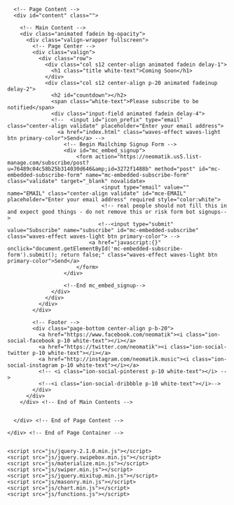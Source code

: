 <!DOCTYPE html>
<html lang="en-US">
  <head>
    <title>Neomatik & Riodine Band</title>
    <meta content="IE=edge" http-equiv="x-ua-compatible">
    <meta content="initial-scale=1.0, maximum-scale=1.0, minimum-scale=1.0, user-scalable=no" name="viewport">
    <meta content="yes" name="apple-mobile-web-app-capable">
    <meta content="yes" name="apple-touch-fullscreen">
    <!-- Fonts -->
    <link href='https://fonts.googleapis.com/css?family=Open+Sans:400,300,700' rel='stylesheet' type='text/css'>
    <!-- Icons -->
    <link href="http://code.ionicframework.com/ionicons/2.0.1/css/ionicons.min.css" media="all" rel="stylesheet" type="text/css">
    <!-- Styles -->
    <link href="css/keyframes.css" rel="stylesheet" type="text/css">
    <link href="css/materialize.min.css" rel="stylesheet" type="text/css">
    <link href="css/swiper.css" rel="stylesheet" type="text/css">
    <link href="css/swipebox.min.css" rel="stylesheet" type="text/css">
    <link href="css/style.css" rel="stylesheet" type="text/css">
  </head>

  <body>
    <div class="m-scene" id="main"> <!-- Main Container -->

      <!-- Page Content -->
      <div id="content" class="">

        <!-- Main Content -->
        <div class="animated fadein bg-opacity">
          <div class="valign-wrapper fullscreen">
            <!-- Page Center -->
            <div class="valign">
              <div class="row">
                <div class="col s12 center-align animated fadein delay-1">
                  <h1 class="title white-text">Coming Soon</h1>
                </div>
                <div class="col s12 center-align p-20 animated fadeinup delay-2">
                  <h2 id="countdown"></h2>
                  <span class="white-text">Please subscribe to be notified</span>
                  <div class="input-field animated fadein delay-4">
                  <!--  <input id="icon_prefix" type="email" class="center-align validate" placeholder="Enter your email address">
                    <a href="index.html" class="waves-effect waves-light btn primary-color">Send</a> -->
                      <!-- Begin Mailchimp Signup Form -->
                      <div id="mc_embed_signup">
                          <form action="https://neomatik.us5.list-manage.com/subscribe/post?u=76489c04c58b25b314030d646&amp;id=3272f1488b" method="post" id="mc-embedded-subscribe-form" name="mc-embedded-subscribe-form" class="validate" target="_blank" novalidate>
                                  <input type="email" value="" name="EMAIL" class="center-align validate" id="mce-EMAIL" placeholder="Enter your email address" required style="color:white">
                                  <!-- real people should not fill this in and expect good things - do not remove this or risk form bot signups-->
                                 <!--<input type="submit" value="Subscribe" name="subscribe" id="mc-embedded-subscribe" class="waves-effect waves-light btn primary-color"> -->
                              <a href="javascript:{}" onclick="document.getElementById('mc-embedded-subscribe-form').submit(); return false;" class="waves-effect waves-light btn primary-color">Send</a>
                          </form>
                      </div>

                      <!--End mc_embed_signup-->
                  </div>
                </div>
              </div>
            </div>

            <!-- Footer -->
            <div class="page-bottom center-align p-b-20">
              <a href="https://www.facebook.com/neomatik"><i class="ion-social-facebook p-10 white-text"></i></a>
              <a href="https://twitter.com/neomatik"><i class="ion-social-twitter p-10 white-text"></i></a>
              <a href="http://instagram.com/neomatik.music"><i class="ion-social-instagram p-10 white-text"></i></a>
              <!-- <i class="ion-social-pinterest p-10 white-text"></i> -->
              <!--<i class="ion-social-dribbble p-10 white-text"></i>-->
            </div>
          </div>
        </div> <!-- End of Main Contents -->

         
      </div> <!-- End of Page Content -->

    </div> <!-- End of Page Container -->
    
    
    <script src="js/jquery-2.1.0.min.js"></script>
    <script src="js/jquery.swipebox.min.js"></script>   
    <script src="js/materialize.min.js"></script> 
    <script src="js/swiper.min.js"></script>  
    <script src="js/jquery.mixitup.min.js"></script>
    <script src="js/masonry.min.js"></script>
    <script src="js/chart.min.js"></script>
    <script src="js/functions.js"></script>
  </body>
</html>